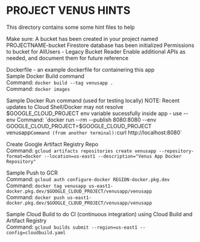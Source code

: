 # PROJECT VENUS HINTS
This directory contains some some hint files to help

Make sure:
    A bucket has been created in your project named PROJECTNAME-bucket
    Firestore database has been initialized
    Permissions to bucket for AllUsers - Legacy Bucket Reader
    Enable additional APIs as needed, and document them for future reference
    
Dockerfile - an example dockerfile for containering this app  
Sample Docker Build command  
Command: `docker build --tag venusapp .`  
Command: `docker images`

Sample Docker Run command (used for testing locally)
NOTE: Recent updates to Cloud Shell/Docker may not resolve $GOOGLE_CLOUD_PROJECT env variable sucessfully inside app - use --env  
Command: `docker run --rm --publish 8080:8080 --env GOOGLE_CLOUD_PROJECT=$GOOGLE_CLOUD_PROJECT venusapp`
Command (from another terminal): `curl http://localhost:8080`  

Create Google Artifact Registry Repo  
Command: `gcloud artifacts repositories create venusapp --repository-format=docker --location=us-east1 --description="Venus App Docker Repository"`  

Sample Push to GCR  
Command: `gcloud auth configure-docker REGION-docker.pkg.dev`  
Command: `docker tag venusapp us-east1-docker.pkg.dev/$GOOGLE_CLOUD_PROJECT/venusapp/venusapp`  
Command: `docker push us-east1-docker.pkg.dev/$GOOGLE_CLOUD_PROJECT/venusapp/venusapp`  

Sample Cloud Build to do CI (continuous integration) using Cloud Build and Artifact Registry  
Command: `gcloud builds submit --region=us-east1 --config=cloudbuild.yaml`  